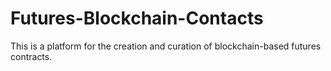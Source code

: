 # Futures-Blockchain-Contacts

This is a platform for the creation and curation of blockchain-based futures contracts.

